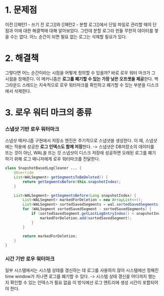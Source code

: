# 1. 문제점
이전 [[패턴1 - 쓰기 전 로그]]와 [[패턴2 - 분할 로그]]에서 단일 파일로 관리할 때의 단점과 이에 대한 해결책에 대해 알아보았다. 
그런데 분할 로그라 한들 무한히 데이터를 쌓을 수는 없다.
어느 순간이 되면 필요 없는 로그는 삭제할 필요가 있다.

# 2. 해결책
그렇다면 어느 순간이라는 시점을 어떻게 정의할 수 있을까?
바로 로우 워터 마크가 그 시점을 정해준다.
이 메커니즘은 **로그를 폐기할 수 있는 가장 낮은 오프셋을 제공**한다.
백그라운드 스레드는 지속적으로 로우 워터마크를 확인하고 폐기할 수 있는 부분을 디스크에서 삭제한다.

# 3. 로우 워터 마크의 종류
### 스냅샷 기반 로우 워터마크
스냅샷 메커니즘 구현에서 저장소 엔진은 주기적으로 스냅샷을 생성한다. 
이 때, 스냅샷에는 적용에 성공한 **로그 인덱스도 함께 저장**한다.
-> 스냅샷은 DB저장소의 데이터를 뜨는 것이 아닌, WAL을 뜨는 것
스냅샷이 디스크 저장에 성공하면 오래된 로그를 폐기하기 위해 로그 매니저에게 로우 워터마크를 전달한다.
```java
class SnapshotBasedLogCleaner ... {
	@Override
	List<WALSegment> getSegmentsToBeDeleted() {
		return getSegmentsBefore(this.snapshotIndex);
	}
	
	List<WALSegment> getSegmentsBefore(Long snapshotIndex) {
		List<WALSegment> markedForDeletion = new ArrayList<>();
		List<WALSegment> sortedSavedSegments = wal.sortedSavedSegments;
		for (WALSegment sortedSavedSegment : sortedSavedSegments) {
			if (sortedSavedSegment.getLastLogEntryIndex() < snapshotIndex) {
				markedForDeletion.add(sortedSavedSegment);
			}
		}
		
		return markedForDeletion;
	}
}
```
### 시간 기반 로우 워터마크
일부 시스템에서는 시스템 상태를 갱신하는 데 로그를 사용하지 않아 시스템에선 정해진 time window가 지나면 로그를 폐기할 수 있다.
-> 시스템 상태 갱신을 어디까지 했는지 확인할 수 있는 인덱스가 필요 없음
이 방식에선 로그 엔트리에 생성 시간이 포함되어야 한다.



